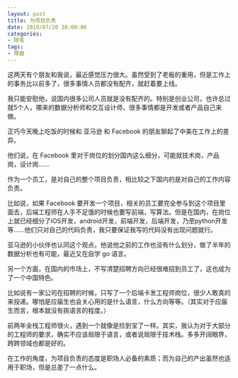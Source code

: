 ```yaml
---
layout: post
title: 为项目负责
date: 2019/07/20 20:00:00
categories:
- 随笔
tags:
- 琢磨
---
```


这两天有个朋友和我说，最近感觉压力很大。虽然受到了老板的重用，但是工作上的事务比以前多了，很多事情人员都没有配齐，就赶着要上线。

我只能安慰他，说国内很多公司人员就是没有配齐的。特别是创业公司，也许总过就5个人，哪来的数据分析师和交互设计师，很多事情都是开发或者产品自己来做。

正巧今天晚上吃饭的时候和 亚马逊 和 Facebook 的朋友聊起了中美在工作上的差异。

他们说，在 Facebook 里对于岗位的划分国内这么细分，可能就技术岗，产品岗，设计岗……

作为一个员工，是对自己的整个项目负责，相比较之下国内的是对自己的工作内容负责。

比如说，如果 Facebook 要开发一个项目，相关的员工要完全参与到这个项目里面去，后端工程师在人手不足饿的时候也要写前端，写算法。但是在国内，在岗位上就已经细分了iOS开发，android开发，前端开发，后端开发，乃至python开发等……他们只对自己的代码负责，我只要保证我写的代码没有出现问题就行。

亚马逊的小伙伴也认同这个观点，他说他之前的工作也没有什么划分，做了半年的数据分析也有可能，最近又在自学 go 语言。

另一个方面，在国内的市场上，不写清楚招聘方向已经很难招到员工了，这也成为了一个中国特色。

比如说有一家公司在招聘的时候，只写了一个后端卡发工程师岗位，很少人敢真的来投递。哪怕是应届生也会关心用的是什么语言，什么方向等等。（其实对于应届生而言，根本就没有挑语言的程度。）

前两年全栈工程师很火，遇到一个就像是捡到宝了一样。其实，我认为对于大部分的工程师的要求，确实不应该局限于语言，或者说局限于技术栈。多多开阔眼界，跨跨领域也都是好的。

在工作的角度，为项目负责的态度是职场人必备的素质；而为自己的产出虽然也适用于职场，但是总差了一点什么。